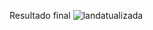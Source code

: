 Resultado final 
![landatualizada](https://user-images.githubusercontent.com/104920494/182202501-a091cf44-5ead-49cf-9c11-b817b5f1efd7.png)
